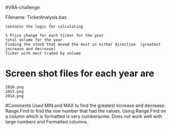 #VBA-challenge

Filename:
     TickerAnalysis.bas 

    contains the logic for calculating

    % Price change for each ticker for the year
    total volume for the year
    Finding the stock that moved the most in either direction  (greatest increase and decrease)
    Ticker with most traded by volume


# Screen shot files for each year are 
    2016.png
    2015.png 
    2014.png

#Comments
    Used MIN and MAX to find the greatest increase and decrease. Range.Find to find the row number that had the values.
     Using Range.Find on a column which is formatted is very cumbersome. Does not work well with large numbers and Formatted columns.
